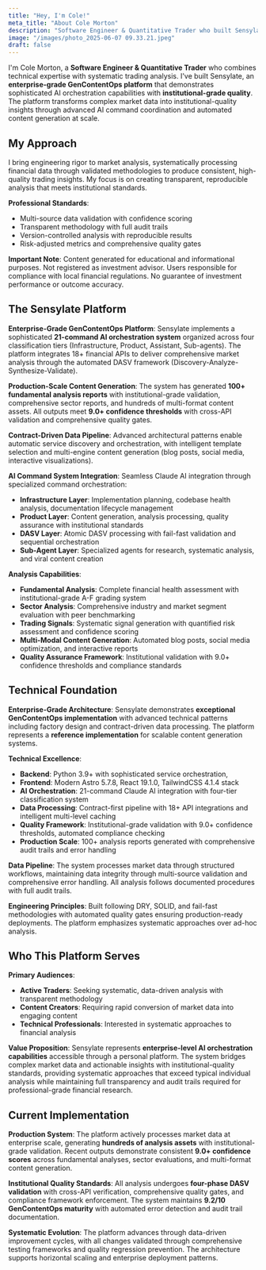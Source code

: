 ```yaml
---
title: "Hey, I'm Cole!"
meta_title: "About Cole Morton"
description: "Software Engineer & Quantitative Trader who built Sensylate, an enterprise-grade GenContentOps platform with 21-command AI orchestration achieving 9.2/10 institutional maturity for systematic trading analysis."
image: "/images/photo_2025-06-07 09.33.21.jpeg"
draft: false
---
```


I'm Cole Morton, a **Software Engineer & Quantitative Trader** who combines technical expertise with systematic trading analysis. I've built Sensylate, an **enterprise-grade GenContentOps platform** that demonstrates sophisticated AI orchestration capabilities with **institutional-grade quality**. The platform transforms complex market data into institutional-quality insights through advanced AI command coordination and automated content generation at scale.

## My Approach

I bring engineering rigor to market analysis, systematically processing financial data through validated methodologies to produce consistent, high-quality trading insights. My focus is on creating transparent, reproducible analysis that meets institutional standards.

**Professional Standards**:

- Multi-source data validation with confidence scoring
- Transparent methodology with full audit trails
- Version-controlled analysis with reproducible results
- Risk-adjusted metrics and comprehensive quality gates

**Important Note**: Content generated for educational and informational purposes. Not registered as investment advisor. Users responsible for compliance with local financial regulations. No guarantee of investment performance or outcome accuracy.

## The Sensylate Platform

**Enterprise-Grade GenContentOps Platform**: Sensylate implements a sophisticated **21-command AI orchestration system** organized across four classification tiers (Infrastructure, Product, Assistant, Sub-agents). The platform integrates 18+ financial APIs to deliver comprehensive market analysis through the automated DASV framework (Discovery-Analyze-Synthesize-Validate).

**Production-Scale Content Generation**: The system has generated **100+ fundamental analysis reports** with institutional-grade validation, comprehensive sector reports, and hundreds of multi-format content assets. All outputs meet **9.0+ confidence thresholds** with cross-API validation and comprehensive quality gates.

**Contract-Driven Data Pipeline**: Advanced architectural patterns enable automatic service discovery and orchestration, with intelligent template selection and multi-engine content generation (blog posts, social media, interactive visualizations).

**AI Command System Integration**: Seamless Claude AI integration through specialized command orchestration:

- **Infrastructure Layer**: Implementation planning, codebase health analysis, documentation lifecycle management
- **Product Layer**: Content generation, analysis processing, quality assurance with institutional standards
- **DASV Layer**: Atomic DASV processing with fail-fast validation and sequential orchestration
- **Sub-Agent Layer**: Specialized agents for research, systematic analysis, and viral content creation

**Analysis Capabilities**:

- **Fundamental Analysis**: Complete financial health assessment with institutional-grade A-F grading system
- **Sector Analysis**: Comprehensive industry and market segment evaluation with peer benchmarking
- **Trading Signals**: Systematic signal generation with quantified risk assessment and confidence scoring
- **Multi-Modal Content Generation**: Automated blog posts, social media optimization, and interactive reports
- **Quality Assurance Framework**: Institutional validation with 9.0+ confidence thresholds and compliance standards

## Technical Foundation

**Enterprise-Grade Architecture**: Sensylate demonstrates **exceptional GenContentOps implementation** with advanced technical patterns including factory design and contract-driven data processing. The platform represents a **reference implementation** for scalable content generation systems.

**Technical Excellence**:

- **Backend**: Python 3.9+ with sophisticated service orchestration, 
- **Frontend**: Modern Astro 5.7.8, React 19.1.0, TailwindCSS 4.1.4 stack
- **AI Orchestration**: 21-command Claude AI integration with four-tier classification system
- **Data Processing**: Contract-first pipeline with 18+ API integrations and intelligent multi-level caching
- **Quality Framework**: Institutional-grade validation with 9.0+ confidence thresholds, automated compliance checking
- **Production Scale**: 100+ analysis reports generated with comprehensive audit trails and error handling

**Data Pipeline**: The system processes market data through structured workflows, maintaining data integrity through multi-source validation and comprehensive error handling. All analysis follows documented procedures with full audit trails.

**Engineering Principles**: Built following DRY, SOLID, and fail-fast methodologies with automated quality gates ensuring production-ready deployments. The platform emphasizes systematic approaches over ad-hoc analysis.

## Who This Platform Serves

**Primary Audiences**:

- **Active Traders**: Seeking systematic, data-driven analysis with transparent methodology
- **Content Creators**: Requiring rapid conversion of market data into engaging content
- **Technical Professionals**: Interested in systematic approaches to financial analysis

**Value Proposition**: Sensylate represents **enterprise-level AI orchestration capabilities** accessible through a personal platform. The system bridges complex market data and actionable insights with institutional-quality standards, providing systematic approaches that exceed typical individual analysis while maintaining full transparency and audit trails required for professional-grade financial research.

## Current Implementation

**Production System**: The platform actively processes market data at enterprise scale, generating **hundreds of analysis assets** with institutional-grade validation. Recent outputs demonstrate consistent **9.0+ confidence scores** across fundamental analyses, sector evaluations, and multi-format content generation.

**Institutional Quality Standards**: All analysis undergoes **four-phase DASV validation** with cross-API verification, comprehensive quality gates, and compliance framework enforcement. The system maintains **9.2/10 GenContentOps maturity** with automated error detection and audit trail documentation.

**Systematic Evolution**: The platform advances through data-driven improvement cycles, with all changes validated through comprehensive testing frameworks and quality regression prevention. The architecture supports horizontal scaling and enterprise deployment patterns.